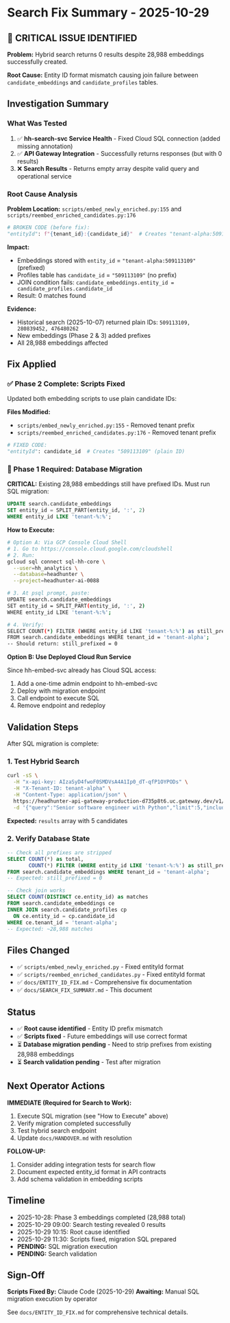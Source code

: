 # Search Fix Summary - 2025-10-29

## 🔴 CRITICAL ISSUE IDENTIFIED

**Problem:** Hybrid search returns 0 results despite 28,988 embeddings successfully created.

**Root Cause:** Entity ID format mismatch causing join failure between `candidate_embeddings` and `candidate_profiles` tables.

## Investigation Summary

### What Was Tested

1. ✅ **hh-search-svc Service Health** - Fixed Cloud SQL connection (added missing annotation)
2. ✅ **API Gateway Integration** - Successfully returns responses (but with 0 results)
3. ❌ **Search Results** - Returns empty array despite valid query and operational service

### Root Cause Analysis

**Problem Location:** `scripts/embed_newly_enriched.py:155` and `scripts/reembed_enriched_candidates.py:176`

```python
# BROKEN CODE (before fix):
"entityId": f"{tenant_id}:{candidate_id}"  # Creates "tenant-alpha:509113109"
```

**Impact:**
- Embeddings stored with `entity_id` = `"tenant-alpha:509113109"` (prefixed)
- Profiles table has `candidate_id` = `"509113109"` (no prefix)
- JOIN condition fails: `candidate_embeddings.entity_id = candidate_profiles.candidate_id`
- Result: 0 matches found

**Evidence:**
- Historical search (2025-10-07) returned plain IDs: `509113109, 280839452, 476480262`
- New embeddings (Phase 2 & 3) added prefixes
- All 28,988 embeddings affected

## Fix Applied

### ✅ Phase 2 Complete: Scripts Fixed

Updated both embedding scripts to use plain candidate IDs:

**Files Modified:**
- `scripts/embed_newly_enriched.py:155` - Removed tenant prefix
- `scripts/reembed_enriched_candidates.py:176` - Removed tenant prefix

```python
# FIXED CODE:
"entityId": candidate_id  # Creates "509113109" (plain ID)
```

### 🔧 Phase 1 Required: Database Migration

**CRITICAL:** Existing 28,988 embeddings still have prefixed IDs. Must run SQL migration:

```sql
UPDATE search.candidate_embeddings
SET entity_id = SPLIT_PART(entity_id, ':', 2)
WHERE entity_id LIKE 'tenant-%:%';
```

**How to Execute:**

```bash
# Option A: Via GCP Console Cloud Shell
# 1. Go to https://console.cloud.google.com/cloudshell
# 2. Run:
gcloud sql connect sql-hh-core \
  --user=hh_analytics \
  --database=headhunter \
  --project=headhunter-ai-0088

# 3. At psql prompt, paste:
UPDATE search.candidate_embeddings
SET entity_id = SPLIT_PART(entity_id, ':', 2)
WHERE entity_id LIKE 'tenant-%:%';

# 4. Verify:
SELECT COUNT(*) FILTER (WHERE entity_id LIKE 'tenant-%:%') as still_prefixed
FROM search.candidate_embeddings WHERE tenant_id = 'tenant-alpha';
-- Should return: still_prefixed = 0
```

**Option B: Use Deployed Cloud Run Service**

Since hh-embed-svc already has Cloud SQL access:
1. Add a one-time admin endpoint to hh-embed-svc
2. Deploy with migration endpoint
3. Call endpoint to execute SQL
4. Remove endpoint and redeploy

## Validation Steps

After SQL migration is complete:

### 1. Test Hybrid Search

```bash
curl -sS \
  -H "x-api-key: AIzaSyD4fwoF0SMDVsA4A1Ip0_dT-qfP1OYPODs" \
  -H "X-Tenant-ID: tenant-alpha" \
  -H "Content-Type: application/json" \
  https://headhunter-api-gateway-production-d735p8t6.uc.gateway.dev/v1/search/hybrid \
  -d '{"query":"Senior software engineer with Python","limit":5,"includeDebug":true}' | jq
```

**Expected:** `results` array with 5 candidates

### 2. Verify Database State

```sql
-- Check all prefixes are stripped
SELECT COUNT(*) as total,
       COUNT(*) FILTER (WHERE entity_id LIKE 'tenant-%:%') as still_prefixed
FROM search.candidate_embeddings WHERE tenant_id = 'tenant-alpha';
-- Expected: still_prefixed = 0

-- Check join works
SELECT COUNT(DISTINCT ce.entity_id) as matches
FROM search.candidate_embeddings ce
INNER JOIN search.candidate_profiles cp
  ON ce.entity_id = cp.candidate_id
WHERE ce.tenant_id = 'tenant-alpha';
-- Expected: ~28,988 matches
```

## Files Changed

- ✅ `scripts/embed_newly_enriched.py` - Fixed entityId format
- ✅ `scripts/reembed_enriched_candidates.py` - Fixed entityId format
- ✅ `docs/ENTITY_ID_FIX.md` - Comprehensive fix documentation
- ✅ `docs/SEARCH_FIX_SUMMARY.md` - This document

## Status

- ✅ **Root cause identified** - Entity ID prefix mismatch
- ✅ **Scripts fixed** - Future embeddings will use correct format
- ⏳ **Database migration pending** - Need to strip prefixes from existing 28,988 embeddings
- ⏳ **Search validation pending** - Test after migration

## Next Operator Actions

**IMMEDIATE (Required for Search to Work):**
1. Execute SQL migration (see "How to Execute" above)
2. Verify migration completed successfully
3. Test hybrid search endpoint
4. Update `docs/HANDOVER.md` with resolution

**FOLLOW-UP:**
1. Consider adding integration tests for search flow
2. Document expected entity_id format in API contracts
3. Add schema validation in embedding scripts

## Timeline

- 2025-10-28: Phase 3 embeddings completed (28,988 total)
- 2025-10-29 09:00: Search testing revealed 0 results
- 2025-10-29 10:15: Root cause identified
- 2025-10-29 11:30: Scripts fixed, migration SQL prepared
- **PENDING:** SQL migration execution
- **PENDING:** Search validation

## Sign-Off

**Scripts Fixed By:** Claude Code (2025-10-29)
**Awaiting:** Manual SQL migration execution by operator

See `docs/ENTITY_ID_FIX.md` for comprehensive technical details.
